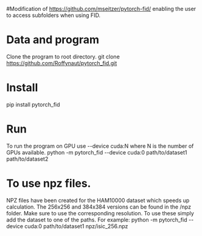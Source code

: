 #Modification of https://github.com/mseitzer/pytorch-fid/ enabling the user to access subfolders when using FID. 

# Data and program
Clone the program to root directory.
git clone https://github.com/Roffynaut/pytorch_fid.git

# Install 
pip install pytorch_fid

# Run
To run the program on GPU use --device cuda:N where N is the number of GPUs available. 
python -m pytorch_fid  --device cuda:0 path/to/dataset1 path/to/dataset2

# To use npz files.
NPZ files have been created for the HAM10000 dataset which speeds up calculation. The 256x256 and 384x384 versions can be found in the /npz folder. 
Make sure to use the corresponding resolution. 
To use these simply add the dataset to one of the paths. For example:
python -m pytorch_fid --device cuda:0 path/to/dataset1 npz/isic_256.npz

